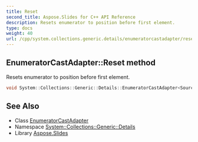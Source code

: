```yaml
---
title: Reset
second_title: Aspose.Slides for C++ API Reference
description: Resets enumerator to position before first element.
type: docs
weight: 40
url: /cpp/system.collections.generic.details/enumeratorcastadapter/reset/
---
```

## EnumeratorCastAdapter::Reset method


Resets enumerator to position before first element.

```cpp
void System::Collections::Generic::Details::EnumeratorCastAdapter<Source, Result>::Reset() override
```

## See Also

* Class [EnumeratorCastAdapter](../)
* Namespace [System::Collections::Generic::Details](../../)
* Library [Aspose.Slides](../../../)
